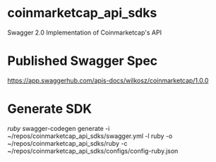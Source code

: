 # coinmarketcap_api_sdks
Swagger 2.0 Implementation of Coinmarketcap's API

# Published Swagger Spec
https://app.swaggerhub.com/apis-docs/wilkosz/coinmarketcap/1.0.0

# Generate SDK

*ruby*
swagger-codegen generate -i ~/repos/coinmarketcap_api_sdks/swagger.yml -l ruby -o ~/repos/coinmarketcap_api_sdks/ruby -c ~/repos/coinmarketcap_api_sdks/configs/config-ruby.json
